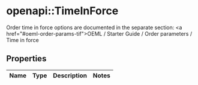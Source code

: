 # openapi::TimeInForce

Order time in force options are documented in the separate section: <a href=\"#oeml-order-params-tif\">OEML / Starter Guide / Order parameters / Time in force</a> 
## Properties
Name | Type | Description | Notes
------------ | ------------- | ------------- | -------------


